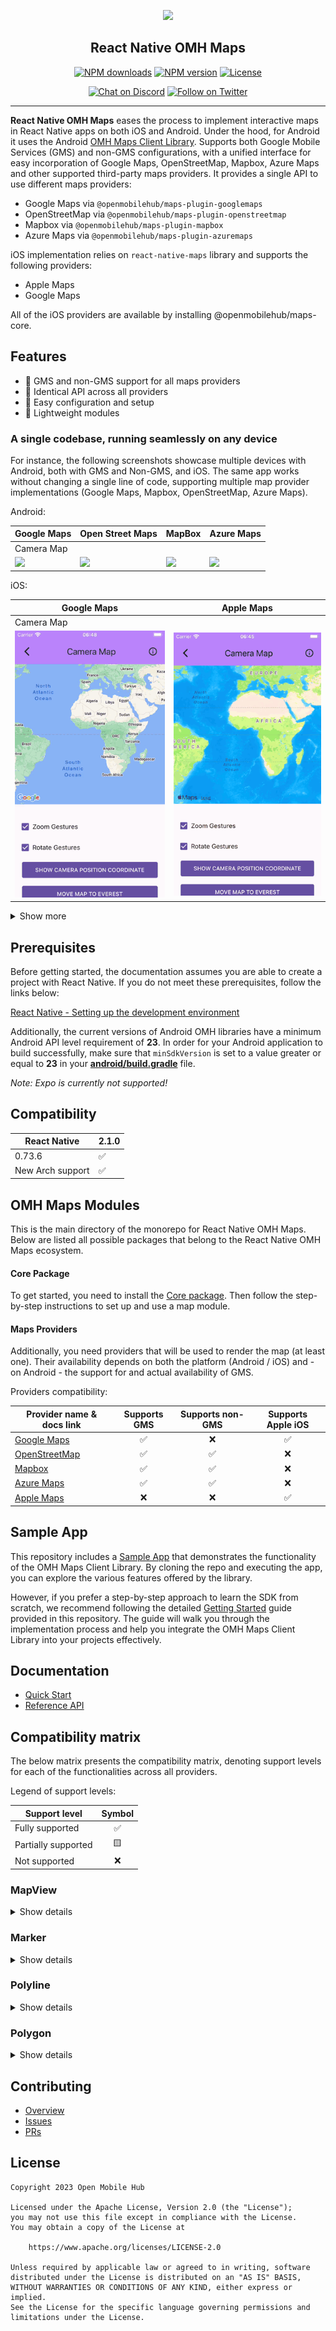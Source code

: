 <p align="center">
  <a href="https://openmobilehub.org/">
    <img width="160px" src="https://openmobilehub.org/wp-content/uploads/sites/13/2024/06/OpenMobileHub-horizontal-color.svg"/><br/>
  </a>
  <h2 align="center">React Native OMH Maps</h2>
</p>

<p align="center">
  <a href="https://www.npmjs.com/package/@openmobilehub/maps-core"><img src="https://img.shields.io/npm/dm/@openmobilehub/maps-core.svg?style=flat" alt="NPM downloads"/></a>
  <a href="https://www.npmjs.com/package/@openmobilehub/maps-core"><img src="https://img.shields.io/npm/v/@openmobilehub/maps-core.svg?style=flat" alt="NPM version"/></a>
  <a href="/LICENSE"><img src="https://img.shields.io/npm/l/@openmobilehub/maps-core.svg?style=flat" alt="License"/></a>
</p>

<p align="center">
  <a href="https://discord.com/invite/yTAFKbeVMw"><img src="https://img.shields.io/discord/1115727214827278446.svg?style=flat&colorA=7289da&label=Chat%20on%20Discord" alt="Chat on Discord"/></a>
  <a href="https://twitter.com/openmobilehub"><img src="https://img.shields.io/twitter/follow/rnfirebase.svg?style=flat&colorA=1da1f2&colorB=&label=Follow%20on%20Twitter" alt="Follow on Twitter"/></a>
</p>

---

**React Native OMH Maps** eases the process to implement interactive maps in React Native apps on both iOS and Android. Under the hood, for Android it uses the Android [OMH Maps Client Library](https://github.com/openmobilehub/android-omh-maps). Supports both Google Mobile Services (GMS) and non-GMS configurations, with a unified interface for easy incorporation of Google Maps, OpenStreetMap, Mapbox, Azure Maps and other supported third-party maps providers. It provides a single API to use different maps providers:

- Google Maps via `@openmobilehub/maps-plugin-googlemaps`
- OpenStreetMap via `@openmobilehub/maps-plugin-openstreetmap`
- Mapbox via `@openmobilehub/maps-plugin-mapbox`
- Azure Maps via `@openmobilehub/maps-plugin-azuremaps`

iOS implementation relies on `react-native-maps` library and supports the following providers:
- Apple Maps
- Google Maps

All of the iOS providers are available by installing @openmobilehub/maps-core.

## Features

- 📱 GMS and non-GMS support for all maps providers
- 🔗 Identical API across all providers
- 🌱 Easy configuration and setup
- 💨 Lightweight modules

### A single codebase, running seamlessly on any device

For instance, the following screenshots showcase multiple devices with Android, both with GMS and Non-GMS, and iOS. The same app works without changing a single line of code, supporting multiple map provider implementations (Google Maps, Mapbox, OpenStreetMap, Azure Maps).

Android:

<div align="center">

| Google Maps                                                                                                        | Open Street Maps                                                                                                 | MapBox                                                                                                              | Azure Maps                                                                                                         |
|--------------------------------------------------------------------------------------------------------------------|------------------------------------------------------------------------------------------------------------------|---------------------------------------------------------------------------------------------------------------------|--------------------------------------------------------------------------------------------------------------------|
| Camera Map                                                                                                         |
| <img src="https://raw.githubusercontent.com/openmobilehub/omh-assets/main/react-native-omh-maps/demo/gmaps_1.gif" /> | <img src="https://raw.githubusercontent.com/openmobilehub/omh-assets/main/react-native-omh-maps/demo/osm_1.gif" /> | <img src="https://raw.githubusercontent.com/openmobilehub/omh-assets/main/react-native-omh-maps/demo/mapbox_1.gif" /> | <img src="https://raw.githubusercontent.com/openmobilehub/omh-assets/main/react-native-omh-maps/demo/azure_1.gif" /> |

</div>

iOS:

<div align="center">

| Google Maps                                                                                                            | Apple Maps                                                                                                         |
|------------------------------------------------------------------------------------------------------------------------|--------------------------------------------------------------------------------------------------------------------|
| Camera Map                                                                                                             |
| <img src="https://raw.githubusercontent.com/openmobilehub/omh-assets/main/react-native-omh-maps/demo/gmaps_ios_1.gif" /> | <img src="https://raw.githubusercontent.com/openmobilehub/omh-assets/main/react-native-omh-maps/demo/apple_1.gif" /> |

</div>

<details>
  <summary>Show more</summary>

Android:

<div align="center">

| Google Maps                                                                                                        | Open Street Maps                                                                                                 | MapBox                                                                                                              | Azure Maps                                                                                                         |
|--------------------------------------------------------------------------------------------------------------------|------------------------------------------------------------------------------------------------------------------|---------------------------------------------------------------------------------------------------------------------|--------------------------------------------------------------------------------------------------------------------|
| Location Sharing Map                                                                                               |
| <img src="https://raw.githubusercontent.com/openmobilehub/omh-assets/main/react-native-omh-maps/demo/gmaps_2.gif" /> | <img src="https://raw.githubusercontent.com/openmobilehub/omh-assets/main/react-native-omh-maps/demo/osm_2.gif" /> | <img src="https://raw.githubusercontent.com/openmobilehub/omh-assets/main/react-native-omh-maps/demo/mapbox_2.gif" /> | <img src="https://raw.githubusercontent.com/openmobilehub/omh-assets/main/react-native-omh-maps/demo/azure_2.gif" /> |
| Marker Map                                                                                                         |
| <img src="https://raw.githubusercontent.com/openmobilehub/omh-assets/main/react-native-omh-maps/demo/gmaps_3.gif" /> | <img src="https://raw.githubusercontent.com/openmobilehub/omh-assets/main/react-native-omh-maps/demo/osm_3.gif" /> | <img src="https://raw.githubusercontent.com/openmobilehub/omh-assets/main/react-native-omh-maps/demo/mapbox_3.gif" /> | <img src="https://raw.githubusercontent.com/openmobilehub/omh-assets/main/react-native-omh-maps/demo/azure_3.gif" /> |
| Info Windows Map                                                                                                   |
| <img src="https://raw.githubusercontent.com/openmobilehub/omh-assets/main/react-native-omh-maps/demo/gmaps_4.gif" /> | <img src="https://raw.githubusercontent.com/openmobilehub/omh-assets/main/react-native-omh-maps/demo/osm_4.gif" /> | <img src="https://raw.githubusercontent.com/openmobilehub/omh-assets/main/react-native-omh-maps/demo/mapbox_4.gif" /> | <img src="https://raw.githubusercontent.com/openmobilehub/omh-assets/main/react-native-omh-maps/demo/azure_4.gif" /> |
| Polyline Map                                                                                                       |
| <img src="https://raw.githubusercontent.com/openmobilehub/omh-assets/main/react-native-omh-maps/demo/gmaps_5.gif" /> | <img src="https://raw.githubusercontent.com/openmobilehub/omh-assets/main/react-native-omh-maps/demo/osm_5.gif" /> | <img src="https://raw.githubusercontent.com/openmobilehub/omh-assets/main/react-native-omh-maps/demo/mapbox_5.gif" /> | <img src="https://raw.githubusercontent.com/openmobilehub/omh-assets/main/react-native-omh-maps/demo/azure_5.gif" /> |
| Polygon Map                                                                                                        |
| <img src="https://raw.githubusercontent.com/openmobilehub/omh-assets/main/react-native-omh-maps/demo/gmaps_6.gif" /> | <img src="https://raw.githubusercontent.com/openmobilehub/omh-assets/main/react-native-omh-maps/demo/osm_6.gif" /> | <img src="https://raw.githubusercontent.com/openmobilehub/omh-assets/main/react-native-omh-maps/demo/mapbox_6.gif" /> | <img src="https://raw.githubusercontent.com/openmobilehub/omh-assets/main/react-native-omh-maps/demo/azure_6.gif" /> |
| Custom Styles Map                                                                                                  |
| <img src="https://raw.githubusercontent.com/openmobilehub/omh-assets/main/react-native-omh-maps/demo/gmaps_7.gif" /> | <img src="https://raw.githubusercontent.com/openmobilehub/omh-assets/main/react-native-omh-maps/demo/osm_7.png" /> | <img src="https://raw.githubusercontent.com/openmobilehub/omh-assets/main/react-native-omh-maps/demo/mapbox_7.gif" /> | <img src="https://raw.githubusercontent.com/openmobilehub/omh-assets/main/react-native-omh-maps/demo/azure_7.png" /> |

</div>


iOS:

<div align="center">

| Google Maps                                                                                                            | Apple Maps                                                                                                         |
|------------------------------------------------------------------------------------------------------------------------|--------------------------------------------------------------------------------------------------------------------|
| Location Sharing Map                                                                                                   |
| <img src="https://raw.githubusercontent.com/openmobilehub/omh-assets/main/react-native-omh-maps/demo/gmaps_ios_2.gif" /> | <img src="https://raw.githubusercontent.com/openmobilehub/omh-assets/main/react-native-omh-maps/demo/apple_2.gif" /> |
| Marker Map                                                                                                             |
| <img src="https://raw.githubusercontent.com/openmobilehub/omh-assets/main/react-native-omh-maps/demo/gmaps_ios_3.gif" /> | <img src="https://raw.githubusercontent.com/openmobilehub/omh-assets/main/react-native-omh-maps/demo/apple_3.gif" /> |
| Info Windows Map                                                                                                       |
| <img src="https://raw.githubusercontent.com/openmobilehub/omh-assets/main/react-native-omh-maps/demo/gmaps_ios_4.gif" /> | <img src="https://raw.githubusercontent.com/openmobilehub/omh-assets/main/react-native-omh-maps/demo/apple_4.gif" /> |
| Polyline Map                                                                                                           |
| <img src="https://raw.githubusercontent.com/openmobilehub/omh-assets/main/react-native-omh-maps/demo/gmaps_ios_5.gif" /> | <img src="https://raw.githubusercontent.com/openmobilehub/omh-assets/main/react-native-omh-maps/demo/apple_5.gif" /> |
| Polygon Map                                                                                                            |
| <img src="https://raw.githubusercontent.com/openmobilehub/omh-assets/main/react-native-omh-maps/demo/gmaps_ios_6.gif" /> | <img src="https://raw.githubusercontent.com/openmobilehub/omh-assets/main/react-native-omh-maps/demo/apple_6.gif" /> |
| Custom Styles Map                                                                                                      |
| <img src="https://raw.githubusercontent.com/openmobilehub/omh-assets/main/react-native-omh-maps/demo/gmaps_ios_7.gif" /> | <img src="https://raw.githubusercontent.com/openmobilehub/omh-assets/main/react-native-omh-maps/demo/apple_7.png" /> |

</div>

</details>

## Prerequisites

Before getting started, the documentation assumes you are able to create a project with React Native. If you do not meet these prerequisites, follow the links below:

[React Native - Setting up the development environment](https://reactnative.dev/docs/environment-setup)

Additionally, the current versions of Android OMH libraries have a minimum Android API level requirement of **23**. In order for your Android application to build successfully, make sure that `minSdkVersion` is set to a value greater or equal to **23** in your [**android/build.gradle**](https://github.com/openmobilehub/react-native-omh-maps/blob/main/apps/sample-app/android/build.gradle#L4) file.

_Note: Expo is currently not supported!_


## Compatibility

| React Native | 2.1.0 |
| ------------ | ----- |
| 0.73.6       | ✅    |
| New Arch support | ✅ | 

## OMH Maps Modules

This is the main directory of the monorepo for React Native OMH Maps. Below are listed all possible packages that belong to the React Native OMH Maps ecosystem.

#### Core Package
To get started, you need to install the [Core package](https://openmobilehub.github.io/react-native-omh-maps/docs/core). 
Then follow the step-by-step instructions to set up and use a map module.

#### Maps Providers
Additionally, you need providers that will be used to render the map (at least one). Their availability depends on both the platform (Android / iOS) and - on Android - the support for and actual availability of GMS.

Providers compatibility:

| Provider name & docs link                                                               | Supports GMS | Supports non-GMS | Supports Apple iOS |
| --------------------------------------------------------------------------------------- | :----------: | :--------------: | :----------------: |
| [Google Maps](https://openmobilehub.github.io/react-native-omh-maps/docs/googlemaps)      |      ✅      |        ❌        |         ✅         |
| [OpenStreetMap](https://openmobilehub.github.io/react-native-omh-maps/docs/openstreetmap) |      ✅      |        ✅        |         ❌         |
| [Mapbox](https://openmobilehub.github.io/react-native-omh-maps/docs/mapbox)               |      ✅      |        ✅        |         ❌         |
| [Azure Maps](https://openmobilehub.github.io/react-native-omh-maps/docs/azuremaps)        |      ✅      |        ✅        |         ❌         |
| [Apple Maps](https://openmobilehub.github.io/react-native-omh-maps/docs/apple)            |      ❌      |        ❌        |         ✅         |

## Sample App

This repository includes a [Sample App](https://openmobilehub.github.io/react-native-omh-maps/docs/sample-app) that demonstrates the functionality of the OMH Maps Client Library. By cloning the repo and executing the app, you can explore the various features offered by the library.

However, if you prefer a step-by-step approach to learn the SDK from scratch, we recommend following the detailed [Getting Started](https://openmobilehub.github.io/react-native-omh-maps/docs/getting-started) guide provided in this repository. The guide will walk you through the implementation process and help you integrate the OMH Maps Client Library into your projects effectively.

## Documentation

- [Quick Start](https://openmobilehub.github.io/react-native-omh-maps/docs/getting-started)
- [Reference API](https://openmobilehub.github.io/react-native-omh-maps/docs/api)

## Compatibility matrix

The below matrix presents the compatibility matrix, denoting support levels for each of the functionalities across all providers.

Legend of support levels:

| Support level       | Symbol |
| ------------------- | :----: |
| Fully supported     |   ✅   |
| Partially supported |   🟨   |
| Not supported       |   ❌   |

### MapView

<details>
  <summary>Show details</summary>

| Props               | Android GoogleMaps | Android OpenStreetMaps | Android Mapbox | Android AzureMaps | iOS GoogleMaps | iOS AppleMaps |
| ------------------- | :----------------: | :--------------------: | :------------: | :---------------: | :------------: | :-----------: |
| mapStyle            |         ✅         |           ❌           |       ✅       |        ❌         |       ✅       |      ❌       |
| rotateEnabled       |         ✅         |           ✅           |       ✅       |        ❌         |       ✅       |      ❌       |
| zoomEnabled         |         ✅         |           ✅           |       ✅       |        ✅         |       ✅       |      ✅       |
| myLocationEnabled   |         ✅         |           ✅           |       ✅       |        ✅         |       ✅       |      🟨       |
| onMapReady          |         ✅         |           ✅           |       ✅       |        ✅         |       ✅       |      ✅       |
| onMapLoaded         |         ✅         |           ✅           |       ✅       |        ✅         |       ✅       |      ❌       |
| onCameraIdle        |         ✅         |           ✅           |       ✅       |        ✅         |       ✅       |      ✅       |
| onMyLocationClicked |         ✅         |           ✅           |       ✅       |        ✅         |       ✅       |      ✅       |
| onCameraMoveStarted |         ✅         |           🟨           |       🟨       |        ✅         |       ✅       |      ✅       |

Comments for partially supported properties:
| Property | Comments |
| --------------------- | -------- |
| myLocationEnabled | On iOS Apple Maps provider, the property only controls the display of user's current location; on this provider, 'move to current location' button is not supported |
| onCameraMoveStarted | Described in the OMH Android SDK [Plugin OpenStreetMap documentation](https://openmobilehub.github.io/android-omh-maps/advanced-docs/plugin-openstreetmap/README/), [Plugin Mapbox documentation](https://openmobilehub.github.io/android-omh-maps/advanced-docs/plugin-mapbox/README/) for `setOnCameraMoveStartedListener` |

| Ref                 | Android GoogleMaps | Android OpenStreetMaps | Android Mapbox | Android AzureMaps | iOS GoogleMaps | iOS AppleMaps |
| ------------------- | :----------------: | :--------------------: | :------------: | :---------------: | :------------: | :-----------: |
| getCameraCoordinate |         ✅         |           ✅           |       ✅       |        ✅         |       ✅       |      ✅       |
| setCameraCoordinate |         ✅         |           ✅           |       ✅       |        ✅         |       ✅       |      ✅       |
| getProviderName     |         ✅         |           ✅           |       ✅       |        ✅         |       ✅       |      ✅       |
| takeSnapshot        |         ✅         |           ✅           |       ✅       |        ❌         |       ✅       |      ✅       |

</details>

### Marker

<details>
  <summary>Show details</summary>

| Props                 | Android GoogleMaps | Android OpenStreetMaps | Android Mapbox | Android AzureMaps | iOS GoogleMaps | iOS AppleMaps |
| --------------------- | :----------------: | :--------------------: | :------------: | :---------------: | :------------: | :-----------: |
| position              |         ✅         |           ✅           |       ✅       |        ✅         |       ✅       |      ✅       |
| title                 |         ✅         |           ✅           |       ✅       |        ✅         |       ✅       |      🟨       |
| clickable             |         ✅         |           ✅           |       ✅       |        ✅         |       ✅       |      🟨       |
| draggable             |         ✅         |           ✅           |       ✅       |        ❌         |       ✅       |      ✅       |
| anchor                |         ✅         |           ✅           |       🟨       |        🟨         |       ✅       |      ❌       |
| infoWindowAnchor      |         ✅         |           ✅           |       ✅       |        ✅         |       ✅       |      ❌       |
| alpha                 |         ✅         |           ✅           |       ✅       |        ✅         |       ✅       |      ❌       |
| snippet               |         ✅         |           ✅           |       ✅       |        ✅         |       ✅       |      🟨       |
| isVisible             |         ✅         |           ✅           |       ✅       |        ✅         |       ✅       |      ✅       |
| isFlat                |         ✅         |           ✅           |       ✅       |        ✅         |       ✅       |      ❌       |
| rotation              |         ✅         |           ✅           |       ✅       |        ✅         |       ✅       |      ❌       |
| backgroundColor       |         ✅         |           ❌           |       ✅       |        ✅         |       ✅       |      ✅       |
| markerZIndex          |         ✅         |           ❌           |       ❌       |        ❌         |       ✅       |      ✅       |
| icon                  |         ✅         |           ✅           |       ✅       |        ✅         |       ✅       |      ❌       |
| consumeMarkerClicks   |         ✅         |           ✅           |       ✅       |        ✅         |       ❌       |      ❌       |
| onPress               |         🟨         |           ✅           |       ✅       |        ✅         |       ✅       |      ✅       |
| onDragStart           |         ✅         |           ✅           |       ✅       |        ❌         |       ✅       |      ✅       |
| onDrag                |         ✅         |           ✅           |       ✅       |        ❌         |       ✅       |      ✅       |
| onDragEnd             |         ✅         |           ✅           |       ✅       |        ❌         |       ✅       |      ✅       |
| onInfoWindowPress     |         ✅         |           ✅           |       ✅       |        ✅         |       ❌       |      ✅       |
| onInfoWindowLongPress |         ✅         |           ✅           |       ✅       |        ✅         |       ❌       |      ❌       |
| onInfoWindowClose     |         🟨         |           ✅           |       ✅       |        ✅         |       ❌       |      ❌       |
| onInfoWindowOpen      |         🟨         |           ✅           |       ✅       |        ✅         |       ❌       |      ❌       |

Comments for partially supported properties:
| Property | Comments |
| --------------------- | -------- |
| anchor | On Mapbox and Azure Maps providers, values are discretized as described in - respectively - the OMH Android SDK [Plugin Mapbox documentation](https://openmobilehub.github.io/android-omh-maps/advanced-docs/plugin-mapbox/README/) and the OMH Android SDK [Plugin AzureMaps documentation](https://openmobilehub.github.io/android-omh-maps/advanced-docs/plugin-azuremaps/README/) for `anchor` |
| onPress | Described in the OMH Android SDK [Plugin GoogleMaps documentation](https://openmobilehub.github.io/android-omh-maps/advanced-docs/plugin-googlemaps/README/) for `setOnMarkerClickListener` |
| onInfoWindowClose, onInfoWindowOpen | Described in the OMH Android SDK [Plugin GoogleMaps documentation](https://openmobilehub.github.io/android-omh-maps/advanced-docs/plugin-googlemaps/README/) for `setOnInfoWindowOpenStatusChangeListener` |
| title, snippet | Described in OMH iOS [Plugin AppleMaps documentation](https://openmobilehub.github.io/react-native-omh-maps/docs/apple) for `title` and `snippet` |

| Ref            | Android GoogleMaps | Android OpenStreetMaps | Android Mapbox | Android AzureMaps | iOS GoogleMaps | iOS AppleMaps |
| -------------- | :----------------: | :--------------------: | :------------: | :---------------: | :------------: | :-----------: |
| showInfoWindow |         ✅         |           ✅           |       ✅       |        ✅         |       ✅       |      ✅       |
| hideInfoWindow |         ✅         |           ✅           |       ✅       |        ✅         |       ✅       |      ✅       |

For advanced usage of `OmhMarker`, see the [Advanced Usage](https://openmobilehub.github.io/react-native-omh-maps/docs/advanced-usage) section.

</details>

### Polyline

<details>
  <summary>Show details</summary>

| Props                 | Android GoogleMaps | Android OpenStreetMaps | Android Mapbox | Android AzureMaps | iOS GoogleMaps | iOS AppleMaps |
| --------------------- | :----------------: | :--------------------: | :------------: | :---------------: | :------------: | :-----------: |
| points                |         ✅         |           ✅           |       ✅       |        ✅         |       ✅       |      ✅       |
| clickable             |         ✅         |           ✅           |       ✅       |        ✅         |       ✅       |      ✅       |
| color                 |         ✅         |           ✅           |       ✅       |        ✅         |       ✅       |      ✅       |
| width                 |         ✅         |           ✅           |       ✅       |        ✅         |       ✅       |      ✅       |
| isVisible             |         ✅         |           ✅           |       ✅       |        ✅         |       ✅       |      ✅       |
| zIndex                |         ✅         |           ❌           |       ❌       |        ❌         |       ✅       |      ❌       |
| jointType             |         ✅         |           ❌           |       ✅       |        ✅         |       ❌       |      ✅       |
| pattern               |         ✅         |           ❌           |       ❌       |        🟨         |       ❌       |      🟨       |
| onPolylineClick       |         ✅         |           ✅           |       ✅       |        ✅         |       ✅       |      ✅       |
| consumePolylineClicks |         ✅         |           ✅           |       ✅       |        ✅         |       ✅       |      ✅       |
| spans                 |         ✅         |           ❌           |       ❌       |        ❌         |       ✅       |      ❌       |
| cap                   |         ✅         |           🟨           |       ✅       |        🟨         |       ❌       |      🟨       |
| startCap              |         ✅         |           ❌           |       ❌       |        ❌         |       ❌       |      ❌       |
| endCap                |         ✅         |           ❌           |       ❌       |        ❌         |       ❌       |      ❌       |

Comments for partially supported properties:
| Property | Comments |
| --------------------- | -------- |
| pattern | Described in the OMH Android SDK [Plugin AzureMaps documentation](https://openmobilehub.github.io/android-omh-maps/advanced-docs/plugin-azuremaps/README/) and OMH iOS [Plugin AppleMaps documentation](https://openmobilehub.github.io/react-native-omh-maps/docs/apple) for `pattern` |
| cap | Described in the OMH Android SDK [Plugin OpenStreetMap documentation](https://openmobilehub.github.io/android-omh-maps/advanced-docs/plugin-openstreetmap/README/), [Plugin AzureMaps documentation](https://openmobilehub.github.io/android-omh-maps/advanced-docs/plugin-azuremaps/README/) for `setCap` and OMH iOS [Plugin AppleMaps documentation](https://openmobilehub.github.io/react-native-omh-maps/docs/apple) for `cap` |

</details>

### Polygon

<details>
  <summary>Show details</summary>

| Props                | Android GoogleMaps | Android OpenStreetMaps | Android Mapbox | Android AzureMaps | iOS GoogleMaps | iOS AppleMaps |
| -------------------- | :----------------: | :--------------------: | :------------: | :---------------: | :------------: | :-----------: |
| outline              |         ✅         |           ✅           |       ✅       |        ✅         |       ✅       |      ✅       |
| clickable            |         ✅         |           ✅           |       ✅       |        ✅         |       ✅       |      ✅       |
| strokeColor          |         ✅         |           ✅           |       ✅       |        ✅         |       ✅       |      ✅       |
| fillColor            |         ✅         |           ✅           |       ✅       |        ✅         |       ✅       |      ✅       |
| holes                |         ✅         |           ✅           |       ✅       |        ✅         |       ✅       |      ❌       |
| strokeWidth          |         ✅         |           ✅           |       ✅       |        ✅         |       ✅       |      ✅       |
| isVisible            |         ✅         |           ✅           |       ✅       |        ✅         |       ✅       |      ✅       |
| zIndex               |         ✅         |           ❌           |       ❌       |        ❌         |       ✅       |      ❌       |
| strokeJointType      |         ✅         |           ❌           |       ✅       |        ✅         |       ❌       |      🟨       |
| strokePattern        |         ✅         |           ❌           |       ❌       |        🟨         |       ❌       |      🟨       |
| onPolygonClick       |         ✅         |           ✅           |       ✅       |        ✅         |       ✅       |      ✅       |
| consumePolygonClicks |         ✅         |           ✅           |       ✅       |        ✅         |       ✅       |      ✅       |

Comments for partially supported properties:
| Property | Comments |
| --------------------- | -------- |
| strokeJointType | Described in the OMH iOS [Plugin AppleMaps documentation](https://openmobilehub.github.io/react-native-omh-maps/docs/apple) for `strokeJointType` |
| strokePattern | Described in the OMH Android SDK [Plugin AzureMaps documentation](https://openmobilehub.github.io/android-omh-maps/advanced-docs/plugin-azuremaps/README/) and OMH iOS [Plugin AppleMaps documentation](https://openmobilehub.github.io/react-native-omh-maps/docs/apple) for `strokePattern` |

</details>

## Contributing

- [Overview](https://openmobilehub.github.io/react-native-omh-maps/docs/contributing)
- [Issues](https://github.com/openmobilehub/react-native-omh-maps/issues)
- [PRs](https://github.com/openmobilehub/react-native-omh-maps/pulls)

## License

```
Copyright 2023 Open Mobile Hub

Licensed under the Apache License, Version 2.0 (the "License");
you may not use this file except in compliance with the License.
You may obtain a copy of the License at

    https://www.apache.org/licenses/LICENSE-2.0

Unless required by applicable law or agreed to in writing, software
distributed under the License is distributed on an "AS IS" BASIS,
WITHOUT WARRANTIES OR CONDITIONS OF ANY KIND, either express or implied.
See the License for the specific language governing permissions and
limitations under the License.
```
